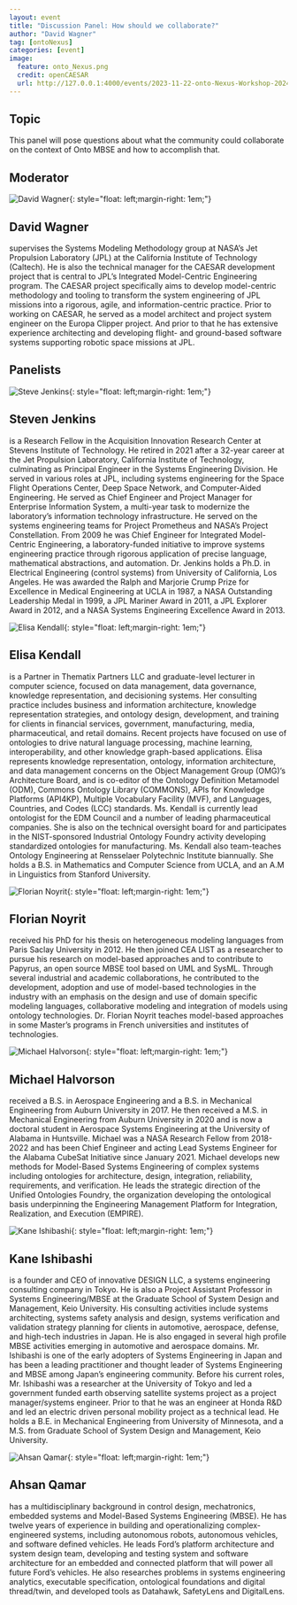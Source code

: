 ```yaml
---
layout: event
title: "Discussion Panel: How should we collaborate?"
author: "David Wagner"
tag: [ontoNexus]
categories: [event]
image:
  feature: onto_Nexus.png
  credit: openCAESAR
  url: http://127.0.0.1:4000/events/2023-11-22-onto-Nexus-Workshop-2024
---
```


## Topic

This panel will pose questions about what the community could collaborate on the context of Onto MBSE and how to accomplish that.

## Moderator

![David Wagner](img/Wagner.jpg){: style="float: left;margin-right: 1em;"}

<h2>David Wagner</h2> supervises the Systems Modeling Methodology group at NASA’s Jet Propulsion Laboratory (JPL) at the California Institute of Technology (Caltech). He is also the technical manager for the CAESAR development project that is central to JPL’s Integrated Model-Centric Engineering program. The CAESAR project specifically aims to develop model-centric methodology and tooling to transform the system engineering of JPL missions into a rigorous, agile, and information-centric practice. Prior to working on CAESAR, he served as a model architect and project system engineer on the Europa Clipper project. And prior to that he has extensive experience architecting and developing flight- and ground-based software systems supporting robotic space missions at JPL.

## Panelists

![Steve Jenkins](img/Jenkins.jpeg){: style="float: left;margin-right: 1em;"}

<h2>Steven Jenkins</h2> is a Research Fellow in the Acquisition Innovation Research Center at Stevens Institute of Technology. He retired in 2021 after a 32-year career at the Jet Propulsion Laboratory, California Institute of Technology, culminating as Principal Engineer in the Systems Engineering Division. He served in various roles at JPL, including systems engineering for the Space Flight Operations Center, Deep Space Network, and Computer-Aided Engineering. He served as Chief Engineer and Project Manager for Enterprise Information System, a multi-year task to modernize the laboratory’s information technology infrastructure. He served on the systems engineering teams for Project Prometheus and NASA’s Project Constellation. From 2009 he was Chief Engineer for Integrated Model-Centric Engineering, a laboratory-funded initiative to improve systems engineering practice through rigorous application of precise language, mathematical abstractions, and automation. Dr. Jenkins holds a Ph.D. in Electrical Engineering (control systems) from University of California, Los Angeles. He was awarded the Ralph and Marjorie Crump Prize for Excellence in Medical Engineering at UCLA in 1987, a NASA Outstanding Leadership Medal in 1999, a JPL Mariner Award in 2011, a JPL Explorer Award in 2012, and a NASA Systems Engineering Excellence Award in 2013.

![Elisa Kendall](img/Kendall.jpg){: style="float: left;margin-right: 1em;"}

<h2>Elisa Kendall</h2> is a Partner in Thematix Partners LLC and graduate-level lecturer in computer science, focused on data management, data governance, knowledge representation, and decisioning systems. Her consulting practice includes business and information architecture, knowledge representation strategies, and ontology design, development, and training for clients in financial services, government, manufacturing, media, pharmaceutical, and retail domains. Recent projects have focused on use of ontologies to drive natural language processing, machine learning, interoperability, and other knowledge graph-based applications. Elisa represents knowledge representation, ontology, information architecture, and data management concerns on the Object Management Group (OMG)’s Architecture Board, and is co-editor of the Ontology Definition Metamodel (ODM), Commons Ontology Library (COMMONS), APIs for Knowledge Platforms (API4KP), Multiple Vocabulary Facility (MVF), and Languages, Countries, and Codes (LCC) standards. Ms. Kendall is currently lead ontologist for the EDM Council and a number of leading pharmaceutical companies. She is also on the technical oversight board for and participates in the NIST-sponsored Industrial Ontology Foundry activity developing standardized ontologies for manufacturing. Ms. Kendall also team-teaches Ontology Engineering at Rensselaer Polytechnic Institute biannually. She holds a B.S. in Mathematics and Computer Science from UCLA, and an A.M in Linguistics from Stanford University.

![Florian Noyrit](img/Noyrit.jpg){: style="float: left;margin-right: 1em;"}

<h2>Florian Noyrit</h2> received his PhD for his thesis on heterogeneous modeling languages from Paris Saclay University in 2012. He then joined CEA LIST as a researcher to pursue his research on model-based approaches and to contribute to Papyrus, an open source MBSE tool based on UML and SysML. Through several industrial and academic collaborations, he contributed to the development, adoption and use of model-based technologies in the industry with an emphasis on the design and use of domain specific modeling languages, collaborative modeling and integration of models using ontology technologies. Dr. Florian Noyrit teaches model-based approaches in some Master’s programs in French universities and institutes of technologies.

![Michael Halvorson](img/Halvorson.jpg){: style="float: left;margin-right: 1em;"}

<h2>Michael Halvorson</h2> received a B.S. in Aerospace Engineering and a B.S. in Mechanical Engineering from Auburn University in 2017. He then received a M.S. in Mechanical Engineering from Auburn University in 2020 and is now a doctoral student in Aerospace Systems Engineering at the University of Alabama in Huntsville. Michael was a NASA Research Fellow from 2018-2022 and has been Chief Engineer and acting Lead Systems Engineer for the Alabama CubeSat Initiative since January 2021. Michael develops new methods for Model-Based Systems Engineering of complex systems including ontologies for architecture, design, integration, reliability, requirements, and verification. He leads the strategic direction of the Unified Ontologies Foundry, the organization developing the ontological basis underpinning the Engineering Management Platform for Integration, Realization, and Execution (EMPIRE).

![Kane Ishibashi](img/Ishibashi.jpeg){: style="float: left;margin-right: 1em;"}

<h2>Kane Ishibashi</h2> is a founder and CEO of innovative DESIGN LLC, a systems engineering consulting company in Tokyo. He is also a Project Assistant Professor in Systems Engineering/MBSE at the Graduate School of System Design and Management, Keio University. His consulting activities include systems architecting, systems safety analysis and design, systems verification and validation strategy planning for clients in automotive, aerospace, defense, and high-tech industries in Japan. He is also engaged in several high profile MBSE activities emerging in automotive and aerospace domains. Mr. Ishibashi is one of the early adopters of Systems Engineering in Japan and has been a leading practitioner and thought leader of Systems Engineering and MBSE among Japan’s engineering community. Before his current roles, Mr. Ishibashi was a researcher at the University of Tokyo and led a government funded earth observing satellite systems project as a project manager/systems engineer. Prior to that he was an engineer at Honda R&D and led an electric driven personal mobility project as a  technical lead. He holds a B.E. in Mechanical Engineering from University of Minnesota, and a M.S. from Graduate School of System Design and Management, Keio University.

![Ahsan Qamar](img/Qamar.jpeg){: style="float: left;margin-right: 1em;"}

<h2>Ahsan Qamar</h2> has a multidisciplinary background in control design, mechatronics, embedded systems and Model-Based Systems Engineering (MBSE). He has twelve years of experience in building and operationalizing complex-engineered systems, including autonomous robots, autonomous vehicles, and software defined vehicles. He leads Ford’s platform architecture and system design team, developing and testing system and software architecture for an embedded and connected platform that will power all future Ford’s vehicles. He also researches problems in systems engineering analytics, executable specification, ontological foundations and digital thread/twin, and developed tools as Datahawk, SafetyLens and DigitalLens.